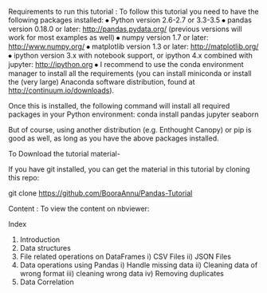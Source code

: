 Requirements to run this tutorial :
To follow this tutorial you need to have the following packages installed:
⦁	Python version 2.6-2.7 or 3.3-3.5
⦁	pandas version 0.18.0 or later: http://pandas.pydata.org/ (previous versions will work for most examples as well)
⦁	numpy version 1.7 or later: http://www.numpy.org/
⦁	matplotlib version 1.3 or later: http://matplotlib.org/
⦁	ipython version 3.x with notebook support, or ipython 4.x combined with jupyter: http://ipython.org
⦁	I recommend to use the conda environment manager to install all the requirements (you can install miniconda or install the (very large) Anaconda software distribution, found at http://continuum.io/downloads).

Once this is installed, the following command will install all required packages in your Python environment:
conda install pandas jupyter seaborn

But of course, using another distribution (e.g. Enthought Canopy) or pip is good as well, as long as you have the above packages installed.

To Download the tutorial material-

If you have git installed, you can get the material in this tutorial by cloning this repo:

git clone https://github.com/BooraAnnu/Pandas-Tutorial

Content :
To view the content on nbviewer:

Index
1. Introduction
2. Data structures
3. File related operations on DataFrames
   i) CSV Files
  ii)	JSON Files
4.  Data operations using Pandas
    i) Handle missing data
   ii)	Cleaning data of wrong format
  iii) cleaning wrong data
    iv)	Removing duplicates
5. Data Correlation
